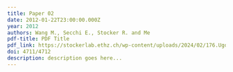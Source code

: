 ```yaml
---
title: Paper 02
date: 2012-01-22T23:00:00.000Z
year: 2012
authors: Wang M., Secchi E., Stocker R. and Me
pdf-title: PDF Title 
pdf_link: https://stockerlab.ethz.ch/wp-content/uploads/2024/02/176.Ugolini-et-al.pdf
doi: 4711/4712
description: description goes here...
---
```

